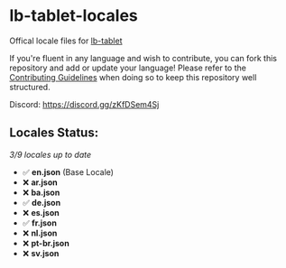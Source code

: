 # lb-tablet-locales
Offical locale files for [lb-tablet](https://lbscripts.com/tablet)

If you're fluent in any language and wish to contribute, you can fork this repository and add or update your language!
Please refer to the [Contributing Guidelines](https://github.com/lbphone/lb-tablet-locales/blob/main/CONTRIBUTING.md) when doing so to keep this repository well structured. 

Discord: https://discord.gg/zKfDSem4Sj


## Locales Status:
*3/9 locales up to date*
- ✅ **en.json** (Base Locale)
- ❌ **ar.json**
- ❌ **ba.json**
- ✅ **de.json**
- ❌ **es.json**
- ✅ **fr.json**
- ❌ **nl.json**
- ❌ **pt-br.json**
- ❌ **sv.json**
<!-- Recap End -->
